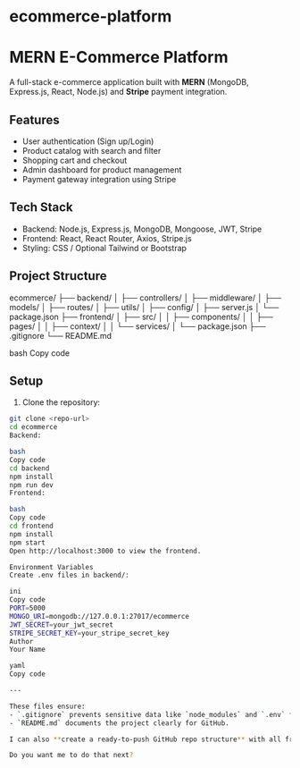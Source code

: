 # ecommerce-platform

# MERN E-Commerce Platform

A full-stack e-commerce application built with **MERN** (MongoDB, Express.js, React, Node.js) and **Stripe** payment integration.

## Features

- User authentication (Sign up/Login)
- Product catalog with search and filter
- Shopping cart and checkout
- Admin dashboard for product management
- Payment gateway integration using Stripe

## Tech Stack

- Backend: Node.js, Express.js, MongoDB, Mongoose, JWT, Stripe
- Frontend: React, React Router, Axios, Stripe.js
- Styling: CSS / Optional Tailwind or Bootstrap

## Project Structure

ecommerce/
├── backend/
│ ├── controllers/
│ ├── middleware/
│ ├── models/
│ ├── routes/
│ ├── utils/
│ ├── config/
│ ├── server.js
│ └── package.json
├── frontend/
│ ├── src/
│ │ ├── components/
│ │ ├── pages/
│ │ ├── context/
│ │ └── services/
│ └── package.json
├── .gitignore
└── README.md

bash
Copy code

## Setup

1. Clone the repository:

```bash
git clone <repo-url>
cd ecommerce
Backend:

bash
Copy code
cd backend
npm install
npm run dev
Frontend:

bash
Copy code
cd frontend
npm install
npm start
Open http://localhost:3000 to view the frontend.

Environment Variables
Create .env files in backend/:

ini
Copy code
PORT=5000
MONGO_URI=mongodb://127.0.0.1:27017/ecommerce
JWT_SECRET=your_jwt_secret
STRIPE_SECRET_KEY=your_stripe_secret_key
Author
Your Name

yaml
Copy code

---

These files ensure:  
- `.gitignore` prevents sensitive data like `node_modules` and `.env` from being pushed.  
- `README.md` documents the project clearly for GitHub.  

I can also **create a ready-to-push GitHub repo structure** with all frontend and backend files in proper folders.  

Do you want me to do that next?
